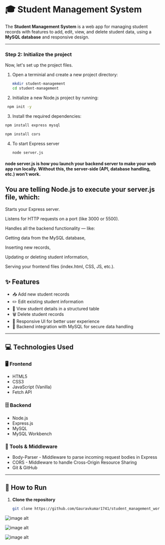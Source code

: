# 🎓 Student Management System

The **Student Management System** is a web app for managing student records with features to add, edit, view, and delete student data, using a **MySQL database** and responsive design.

---
### Step 2: Initialize the project

Now, let's set up the project files.

1. Open a terminial and create a new project directory:

   ```bash
   mkdir student-management
   cd student-management
   ```
2. Initialize a new Node.js project by running:
 ```bash
  npm init -y
```
3. Install the required dependencies:
 ```bash
npm install express mysql

npm install cors
```
4. To start Express server
   ```bash
   node server.js
   ```
#### node server.js is how you launch your backend server to make your web app run locally. Without this, the server-side (API, database handling, etc.) won’t work.

## You are telling Node.js to execute your server.js file, which:

Starts your Express server.

Listens for HTTP requests on a port (like 3000 or 5500).

Handles all the backend functionality — like:

Getting data from the MySQL database,

Inserting new records,

Updating or deleting student information,

Serving your frontend files (index.html, CSS, JS, etc.).  
## ✨ Features

- 📥 Add new student records
- ✏️ Edit existing student information
- 👀 View student details in a structured table
- 🗑️ Delete student records
- 🔄 Responsive UI for better user experience
- 🔐 Backend integration with MySQL for secure data handling

---

## 💻 Technologies Used

### 🖥️ Frontend
- HTML5  
- CSS3  
- JavaScript (Vanilla)  
- Fetch API  

### 🗄️ Backend
- Node.js  
- Express.js  
- MySQL  
- MySQL Workbench  

### 🧰 Tools & Middleware
- Body-Parser - Middleware to parse incoming request bodies in Express 
- CORS  - Middleware to handle Cross-Origin Resource Sharing
- Git & GitHub   

---

## 🏁 How to Run

1. **Clone the repository**
   ```bash
   git clone https://github.com/Gauravkumar1741/student_management_workbench.git

![image alt](https://github.com/Gauravkumar1741/student_management_workbench/blob/b92f537acffe509cd23e01b36ec1c5ed8193a7eb/first_page.png)

![image alt](https://github.com/Gauravkumar1741/student_management_workbench/blob/9c6edfbe7ee132833b644140c0b4ea59199e303d/second_page.png)   

![image alt](https://github.com/Gauravkumar1741/student_management_workbench/blob/12f3a43b20b36a2ec3277316bc96b19c344457fc/third_page.png)
